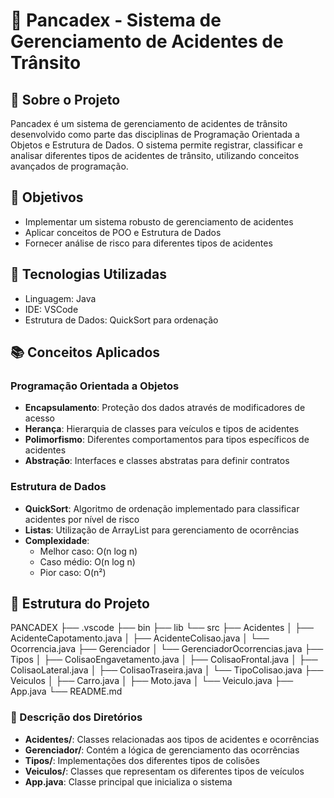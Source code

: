 # 🚗 Pancadex - Sistema de Gerenciamento de Acidentes de Trânsito

## 📝 Sobre o Projeto
Pancadex é um sistema de gerenciamento de acidentes de trânsito desenvolvido como parte das disciplinas de Programação Orientada a Objetos e Estrutura de Dados. O sistema permite registrar, classificar e analisar diferentes tipos de acidentes de trânsito, utilizando conceitos avançados de programação.

## 🎯 Objetivos
- Implementar um sistema robusto de gerenciamento de acidentes
- Aplicar conceitos de POO e Estrutura de Dados
- Fornecer análise de risco para diferentes tipos de acidentes

## 🔧 Tecnologias Utilizadas
- Linguagem: Java
- IDE: VSCode
- Estrutura de Dados: QuickSort para ordenação

## 📚 Conceitos Aplicados

### Programação Orientada a Objetos
- **Encapsulamento**: Proteção dos dados através de modificadores de acesso
- **Herança**: Hierarquia de classes para veículos e tipos de acidentes
- **Polimorfismo**: Diferentes comportamentos para tipos específicos de acidentes
- **Abstração**: Interfaces e classes abstratas para definir contratos

### Estrutura de Dados
- **QuickSort**: Algoritmo de ordenação implementado para classificar acidentes por nível de risco
- **Listas**: Utilização de ArrayList para gerenciamento de ocorrências
- **Complexidade**:
  - Melhor caso: O(n log n)
  - Caso médio: O(n log n)
  - Pior caso: O(n²)

## 📁 Estrutura do Projeto


PANCADEX
├── .vscode
├── bin
├── lib
└── src
    ├── Acidentes
    │   ├── AcidenteCapotamento.java
    │   ├── AcidenteColisao.java
    │   └── Ocorrencia.java
    ├── Gerenciador
    │   └── GerenciadorOcorrencias.java
    ├── Tipos
    │   ├── ColisaoEngavetamento.java
    │   ├── ColisaoFrontal.java
    │   ├── ColisaoLateral.java
    │   ├── ColisaoTraseira.java
    │   └── TipoColisao.java
    ├── Veiculos
    │   ├── Carro.java
    │   ├── Moto.java
    │   └── Veiculo.java
    ├── App.java
    └── README.md


### 📂 Descrição dos Diretórios

- **Acidentes/**: Classes relacionadas aos tipos de acidentes e ocorrências
- **Gerenciador/**: Contém a lógica de gerenciamento das ocorrências
- **Tipos/**: Implementações dos diferentes tipos de colisões
- **Veiculos/**: Classes que representam os diferentes tipos de veículos
- **App.java**: Classe principal que inicializa o sistema
